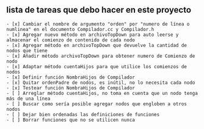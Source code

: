 ##  lista de tareas que debo hacer en este proyecto
    - [x] Cambiar el nombre de argumento "orden" por "numero de línea o numlinea" en el documento Compilador.cc y Compilador.h
    - [x] Agregar nuevo método en archivoTopDown para auto leerse y almacenar el comienzo de contenido de cada nodo
    - [x] Agregar método en archivoTopDown que devuelve la cantidad de nodos que tiene
    - [x] Añadir método archivoTopDown para obtener numero de Comienzo de nodo
    - [x] Adaptar método cuentaHijos para que utilice los comienzos de nodos
    - [x] Definir función NombraHijos de Compilador
    - [x] Quitar ordenPadre de nodos, es inútil, no lo necesita cada nodo
    - [x] Testear función NombraHijos de Compilador
    - [ ] Arreglar método cuentaHijos, no toma en cuenta que un nodo tenga más de una línea
    - [ ] Buscar como sería posible agregar nodos que engloben a otros nodos
    - [ ] Dejar bien ordenadas las definiciones de funciones
    - [ ] Borrar funciones que no se utilicen nunca
